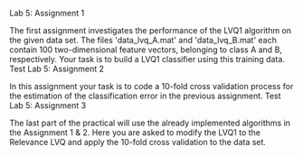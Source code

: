 
Lab 5: Assignment 1

The first assignment investigates the performance of the LVQ1 algorithm on the given data set. The files 'data_lvq_A.mat' and 'data_lvq_B.mat' each contain 100 two-dimensional feature vectors, belonging to class A and B, respectively. Your task is to build a LVQ1 classifier using this training data.
Test
Lab 5: Assignment 2

In this assignment your task is to code a 10-fold cross validation process for the estimation of the classification error in the previous assignment.
Test
Lab 5: Assignment 3

The last part of the practical will use the already implemented algorithms in the Assignment 1 & 2. Here you are asked to modify the LVQ1 to the Relevance LVQ and apply the 10-fold cross validation to the data set.
